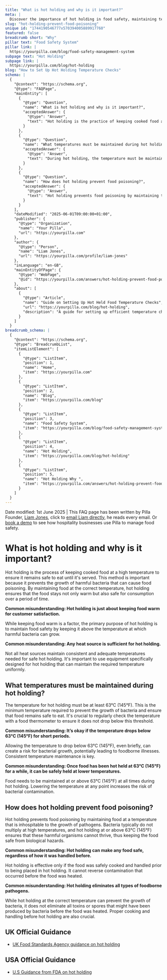 ```yaml
---
title: "What is hot holding and why is it important?"
meta: |
  Discover the importance of hot holding in food safety, maintaining temperatures above 63°C to prevent bacterial growth and foodborne illnesses.
slug: "hot-holding-prevent-food-poisoning"
unique id: "1744190546777x570394005889917760"
featured: false
breadcrumb short: "Why"
pillar text: "Food Safety System"
pillar link: |
  https://yourpilla.com/blog/food-safety-management-system
subpage text: "Hot Holding"
subpage link: |
  https://yourpilla.com/blog/hot-holding
blog: "How to Set Up Hot Holding Temperature Checks"
schema: |
  {
    "@context": "https://schema.org",
    "@type": "FAQPage",
    "mainEntity": [
      {
        "@type": "Question",
        "name": "What is hot holding and why is it important?",
        "acceptedAnswer": {
          "@type": "Answer",
          "text": "Hot holding is the practice of keeping cooked food at a high temperature to ensure it remains safe to eat until served. It is important because it prevents the growth of harmful bacteria that might cause food poisoning, ensuring the food remains not only warm but safe for consumption."
        }
      },
      {
        "@type": "Question",
        "name": "What temperatures must be maintained during hot holding?",
        "acceptedAnswer": {
          "@type": "Answer",
          "text": "During hot holding, the temperature must be maintained at 63°C (145°F) or above. This minimum temperature is essential to prevent the growth of bacteria and ensure that the food remains safe to eat. Regular checks with a food thermometer are crucial to ensure the temperature does not drop below this threshold."
        }
      },
      {
        "@type": "Question",
        "name": "How does hot holding prevent food poisoning?",
        "acceptedAnswer": {
          "@type": "Answer",
          "text": "Hot holding prevents food poisoning by maintaining the food at a temperature that inhibits the growth of pathogens. Keeping food at or above 63°C (145°F) ensures that harmful organisms cannot thrive, thereby keeping the food safe from biological hazards."
        }
      }
    ],
    "dateModified": "2025-06-01T09:00:00+01:00",
    "publisher": {
      "@type": "Organization",
      "name": "Your Pilla",
      "url": "https://yourpilla.com"
    },
    "author": {
      "@type": "Person",
      "name": "Liam Jones",
      "url": "https://yourpilla.com/profile/liam-jones"
    },
    "inLanguage": "en-GB",
    "mainEntityOfPage": {
      "@type": "WebPage",
      "@id": "https://yourpilla.com/answers/hot-holding-prevent-food-poisoning"
    },
    "about": [
      {
        "@type": "Article",
        "name": "Guide on Setting Up Hot Held Food Temperature Checks",
        "url": "https://yourpilla.com/blog/hot-holding",
        "description": "A guide for setting up efficient temperature checks for hot held food to ensure safety and compliance in food handling."
      }
    ]
  }
breadcrumb_schema: |
  {
    "@context": "https://schema.org",
    "@type": "BreadcrumbList",
    "itemListElement": [
      {
        "@type": "ListItem",
        "position": 1,
        "name": "Home",
        "item": "https://yourpilla.com"
      },
      {
        "@type": "ListItem",
        "position": 2,
        "name": "Blog",
        "item": "https://yourpilla.com/blog"
      },
      {
        "@type": "ListItem",
        "position": 3,
        "name": "Food Safety System",
        "item": "https://yourpilla.com/blog/food-safety-management-system"
      },
      {
        "@type": "ListItem",
        "position": 4,
        "name": "Hot Holding",
        "item": "https://yourpilla.com/blog/hot-holding"
      },
      {
        "@type": "ListItem",
        "position": 5,
        "name": "Hot Holding Why ",
        "item": "https://yourpilla.com/answers/hot-holding-prevent-food-poisoning"
      }
    ]
  }
---
```


Date modified: 1st June 2025 | This FAQ page has been written by Pilla Founder, [Liam Jones](https://yourpilla.com/profile/liam-jones), click to [email Liam directly](https://mailto:liam@yourpilla.com/), he reads every email. Or [book a demo](https://calendly.com/pilla/demo) to see how hospitality businesses use Pilla to manage food safety.

# What is hot holding and why is it important?

Hot holding is the process of keeping cooked food at a high temperature to ensure it remains safe to eat until it's served. This method is important because it prevents the growth of harmful bacteria that can cause food poisoning. By maintaining food at the correct temperature, hot holding ensures that the food stays not only warm but also safe for consumption over a period of time.

**Common misunderstanding: Hot holding is just about keeping food warm for customer satisfaction.**

While keeping food warm is a factor, the primary purpose of hot holding is to maintain food safety by keeping it above the temperature at which harmful bacteria can grow.

**Common misunderstanding: Any heat source is sufficient for hot holding.**

Not all heat sources maintain consistent and adequate temperatures needed for safe hot holding. It's important to use equipment specifically designed for hot holding that can maintain the required temperature uniformly.

## What temperatures must be maintained during hot holding?

The temperature for hot holding must be at least 63°C (145°F). This is the minimum temperature required to prevent the growth of bacteria and ensure that food remains safe to eat. It's crucial to regularly check the temperature with a food thermometer to ensure it does not drop below this threshold.

**Common misunderstanding: It’s okay if the temperature drops below 63°C (145°F) for short periods.**

Allowing the temperature to drop below 63°C (145°F), even briefly, can create a risk for bacterial growth, potentially leading to foodborne illnesses. Consistent temperature maintenance is key.

**Common misunderstanding: Once food has been hot held at 63°C (145°F) for a while, it can be safely held at lower temperatures.**

Food needs to be maintained at or above 63°C (145°F) at all times during hot holding. Lowering the temperature at any point increases the risk of bacterial contamination.

## How does hot holding prevent food poisoning?

Hot holding prevents food poisoning by maintaining food at a temperature that is inhospitable to the growth of pathogens. Bacteria typically do not multiply at high temperatures, and hot holding at or above 63°C (145°F) ensures that these harmful organisms cannot thrive, thus keeping the food safe from biological hazards.

**Common misunderstanding: Hot holding can make any food safe, regardless of how it was handled before.**

Hot holding is effective only if the food was safely cooked and handled prior to being placed in hot holding. It cannot reverse contamination that occurred before the food was heated.

**Common misunderstanding: Hot holding eliminates all types of foodborne pathogens.**

While hot holding at the correct temperature can prevent the growth of bacteria, it does not eliminate all toxins or spores that might have been produced by bacteria before the food was heated. Proper cooking and handling before hot holding are also crucial.

## UK Official Guidance

-   [UK Food Standards Agency guidance on hot holding](https://www.food.gov.uk/sites/default/files/media/document/hot-holding.pdf)

## USA Official Guidance

-   [U.S Guidance from FDA on hot holding](https://www.fda.gov/media/84739/download#:~:text=Hot%20foods%20should%20be%20kept,140%20%C2%B0F%20or%20warmer.&text=Use%20a%20food%20thermometer%20to,slow%20cookers%2C%20and%20warming%20trays.)